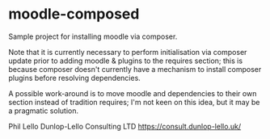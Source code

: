 moodle-composed
===============

Sample project for installing moodle via composer.

Note that it is currently necessary to perform initialisation via composer update prior to adding moodle & plugins to the requires section; this is because composer doesn't currently have a mechanism to install composer plugins before resolving dependencies.

A possible work-around is to move moodle and dependencies to their own section instead of tradition requires; I'm not keen on this idea, but it may be a pragmatic solution.

Phil Lello
Dunlop-Lello Consulting LTD
https://consult.dunlop-lello.uk/

